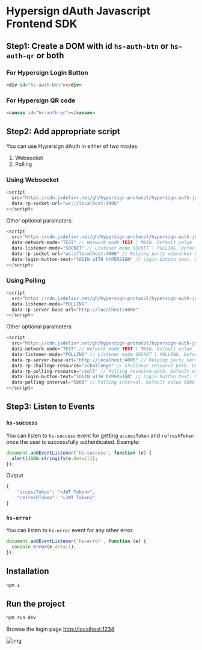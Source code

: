 # Hypersign dAuth Javascript Frontend SDK

## Step1: Create a DOM with id `hs-auth-btn` or `hs-auth-qr` or both

### For Hypersign Login Button

```html
<div id="hs-auth-btn"></div>
```

### For Hypersign QR code

```html
<canvas id="hs-auth-qr"></canvas>
```

## Step2: Add appropriate script

You can use Hypersign dAuth in either of two modes.

1. Websocket
2. Polling

### Using Websocket

```js
<script
  src="https://cdn.jsdelivr.net/gh/hypersign-protocol/hypersign-auth-js-sdk@1.0.2/build/hs-auth-js-sdk.js"
  data-rp-socket-url="ws://localhost:4006"
></script>
```

Other optional paramaters:

```js
<script
  src="https://cdn.jsdelivr.net/gh/hypersign-protocol/hypersign-auth-js-sdk@1.0.2/build/hs-auth-js-sdk.js"
  data-network-mode="TEST" // Network mode TEST | MAIN. Default value 'MAIN'
  data-listener-mode="SOCKET" // Listener mode SOCKET | POLLING. Default value 'SOCKET'
  data-rp-socket-url="ws://localhost:4006" // Relying party websocket URL
  data-login-button-text="lOGIN wITH hYPERSIGN" // Login button text. Default 'LOGIN USING HYPERSIGN'
></script>
```

### Using Polling

```js
<script
  src="https://cdn.jsdelivr.net/gh/hypersign-protocol/hypersign-auth-js-sdk@1.0.2/build/hs-auth-js-sdk.js"
  data-listener-mode="POLLING"
  data-rp-server-base-url="http://localhost:4006"
></script>
```

Other optional paramaters:

```js
<script
  src="https://cdn.jsdelivr.net/gh/hypersign-protocol/hypersign-auth-js-sdk@1.0.2/build/hs-auth-js-sdk.js"
  data-network-mode="TEST" // Network mode TEST | MAIN. Default value 'MAIN'
  data-listener-mode="POLLING" // Listener mode SOCKET | POLLING. Default value 'SOCKET'
  data-rp-server-base-url="http://localhost:4006" // Relying party server base URL
  data-rp-challege-resource="/challenge" // Challenge resource path. Default value '/api/v1/auth/challenge'
  data-rp-polling-resource="/poll" // Polling resource path. Default value '/api/v1/auth/poll'
  data-login-button-text="lOGIN wITH hYPERSIGN" // Login button text. Default 'LOGIN USING HYPERSIGN'
  data-polling-interval="5000" // Polling interval. Default value 5000
></script>
```

## Step3: Listen to Events

### `hs-success`

You can listen to `hs-success` event for getting `accessToken` and `refreshToken` once the user is successfully authenticated. Example:

```js
document.addEventListener('hs-success', function (e) {
  alert(JSON.stringify(e.detail));
});
```

Output

```js
{
    "accessToken": "<JWT Token>",
    "refreshToken": "<JWT Token>"
}
```

### `hs-error`

You can listen to `hs-error` event for any other error.

```js
document.addEventListener('hs-error', function (e) {
  console.error(e.detail);
});
```

## Installation

```sh
npm i
```

## Run the project

```sh
npm run dev
```

Browse the login page [http://localhost:1234](http://localhost:1234)

![img](./sample-login-page.png)
